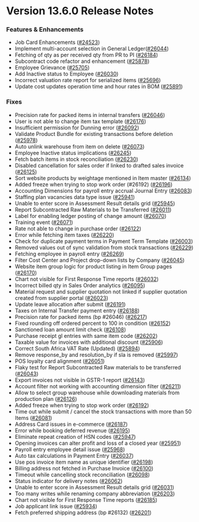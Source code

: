 # Version 13.6.0 Release Notes

### Features & Enhancements

- Job Card Enhancements ([#24523](https://github.com/finergyrs/capkpi/pull/24523))
- Implement multi-account selection in General Ledger([#26044](https://github.com/finergyrs/capkpi/pull/26044))
- Fetching of qty as per received qty from PR to PI ([#26184](https://github.com/finergyrs/capkpi/pull/26184))
- Subcontract code refactor and enhancement ([#25878](https://github.com/finergyrs/capkpi/pull/25878))
- Employee Grievance ([#25705](https://github.com/finergyrs/capkpi/pull/25705))
- Add Inactive status to Employee ([#26030](https://github.com/finergyrs/capkpi/pull/26030))
- Incorrect valuation rate report for serialized items ([#25696](https://github.com/finergyrs/capkpi/pull/25696))
- Update cost updates operation time and hour rates in BOM ([#25891](https://github.com/finergyrs/capkpi/pull/25891))

### Fixes

- Precision rate for packed items in internal transfers ([#26046](https://github.com/finergyrs/capkpi/pull/26046))
- User is not able to change item tax template ([#26176](https://github.com/finergyrs/capkpi/pull/26176))
- Insufficient permission for Dunning error ([#26092](https://github.com/finergyrs/capkpi/pull/26092))
- Validate Product Bundle for existing transactions before deletion ([#25978](https://github.com/finergyrs/capkpi/pull/25978))
- Auto unlink warehouse from item on delete ([#26073](https://github.com/finergyrs/capkpi/pull/26073))
- Employee Inactive status implications ([#26245](https://github.com/finergyrs/capkpi/pull/26245))
- Fetch batch items in stock reconciliation ([#26230](https://github.com/finergyrs/capkpi/pull/26230))
- Disabled cancellation for sales order if linked to drafted sales invoice ([#26125](https://github.com/finergyrs/capkpi/pull/26125))
- Sort website products by weightage mentioned in Item master ([#26134](https://github.com/finergyrs/capkpi/pull/26134))
- Added freeze when trying to stop work order (#26192) ([#26196](https://github.com/finergyrs/capkpi/pull/26196))
- Accounting Dimensions for payroll entry accrual Journal Entry ([#26083](https://github.com/finergyrs/capkpi/pull/26083))
- Staffing plan vacancies data type issue ([#25941](https://github.com/finergyrs/capkpi/pull/25941))
- Unable to enter score in Assessment Result details grid ([#25945](https://github.com/finergyrs/capkpi/pull/25945))
- Report Subcontracted Raw Materials to be Transferred ([#26011](https://github.com/finergyrs/capkpi/pull/26011))
- Label for enabling ledger posting of change amount ([#26070](https://github.com/finergyrs/capkpi/pull/26070))
- Training event ([#26071](https://github.com/finergyrs/capkpi/pull/26071))
- Rate not able to change in purchase order ([#26122](https://github.com/finergyrs/capkpi/pull/26122))
- Error while fetching item taxes ([#26220](https://github.com/finergyrs/capkpi/pull/26220))
- Check for duplicate payment terms in Payment Term Template ([#26003](https://github.com/finergyrs/capkpi/pull/26003))
- Removed values out of sync validation from stock transactions ([#26229](https://github.com/finergyrs/capkpi/pull/26229))
- Fetching employee in payroll entry ([#26269](https://github.com/finergyrs/capkpi/pull/26269))
- Filter Cost Center and Project drop-down lists by Company ([#26045](https://github.com/finergyrs/capkpi/pull/26045))
- Website item group logic for product listing in Item Group pages ([#26170](https://github.com/finergyrs/capkpi/pull/26170))
- Chart not visible for First Response Time reports ([#26032](https://github.com/finergyrs/capkpi/pull/26032))
- Incorrect billed qty in Sales Order analytics ([#26095](https://github.com/finergyrs/capkpi/pull/26095))
- Material request and supplier quotation not linked if supplier quotation created from supplier portal ([#26023](https://github.com/finergyrs/capkpi/pull/26023))
- Update leave allocation after submit ([#26191](https://github.com/finergyrs/capkpi/pull/26191))
- Taxes on Internal Transfer payment entry ([#26188](https://github.com/finergyrs/capkpi/pull/26188))
- Precision rate for packed items (bp #26046) ([#26217](https://github.com/finergyrs/capkpi/pull/26217))
- Fixed rounding off ordered percent to 100 in condition ([#26152](https://github.com/finergyrs/capkpi/pull/26152))
- Sanctioned loan amount limit check ([#26108](https://github.com/finergyrs/capkpi/pull/26108))
- Purchase receipt gl entries with same item code ([#26202](https://github.com/finergyrs/capkpi/pull/26202))
- Taxable value for invoices with additional discount ([#25906](https://github.com/finergyrs/capkpi/pull/25906))
- Correct South Africa VAT Rate (Updated) ([#25894](https://github.com/finergyrs/capkpi/pull/25894))
- Remove response_by and resolution_by if sla is removed ([#25997](https://github.com/finergyrs/capkpi/pull/25997))
- POS loyalty card alignment ([#26051](https://github.com/finergyrs/capkpi/pull/26051))
- Flaky test for Report Subcontracted Raw materials to be transferred ([#26043](https://github.com/finergyrs/capkpi/pull/26043))
- Export invoices not visible in GSTR-1 report ([#26143](https://github.com/finergyrs/capkpi/pull/26143))
- Account filter not working with accounting dimension filter ([#26211](https://github.com/finergyrs/capkpi/pull/26211))
- Allow to select group warehouse while downloading materials from production plan ([#26126](https://github.com/finergyrs/capkpi/pull/26126))
- Added freeze when trying to stop work order ([#26192](https://github.com/finergyrs/capkpi/pull/26192))
- Time out while submit / cancel the stock transactions with more than 50 Items ([#26081](https://github.com/finergyrs/capkpi/pull/26081))
- Address Card issues in e-commerce ([#26187](https://github.com/finergyrs/capkpi/pull/26187))
- Error while booking deferred revenue ([#26195](https://github.com/finergyrs/capkpi/pull/26195))
- Eliminate repeat creation of HSN codes ([#25947](https://github.com/finergyrs/capkpi/pull/25947))
- Opening invoices can alter profit and loss of a closed year ([#25951](https://github.com/finergyrs/capkpi/pull/25951))
- Payroll entry employee detail issue ([#25968](https://github.com/finergyrs/capkpi/pull/25968))
- Auto tax calculations in Payment Entry ([#26037](https://github.com/finergyrs/capkpi/pull/26037))
- Use pos invoice item name as unique identifier ([#26198](https://github.com/finergyrs/capkpi/pull/26198))
- Billing address not fetched in Purchase Invoice ([#26100](https://github.com/finergyrs/capkpi/pull/26100))
- Timeout while cancelling stock reconciliation ([#26098](https://github.com/finergyrs/capkpi/pull/26098))
- Status indicator for delivery notes ([#26062](https://github.com/finergyrs/capkpi/pull/26062))
- Unable to enter score in Assessment Result details grid ([#26031](https://github.com/finergyrs/capkpi/pull/26031))
- Too many writes while renaming company abbreviation ([#26203](https://github.com/finergyrs/capkpi/pull/26203))
- Chart not visible for First Response Time reports ([#26185](https://github.com/finergyrs/capkpi/pull/26185))
- Job applicant link issue ([#25934](https://github.com/finergyrs/capkpi/pull/25934))
- Fetch preferred shipping address (bp #26132) ([#26201](https://github.com/finergyrs/capkpi/pull/26201))
